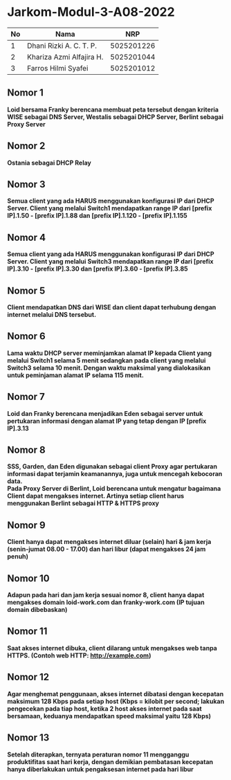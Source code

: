 # Jarkom-Modul-3-A08-2022

| **No** | **Nama**                   | **NRP**    |
| ------ | -------------------------- | ---------- |
| 1      | Dhani Rizki A. C. T. P.    | 5025201226 |
| 2      | Khariza Azmi Alfajira H.   | 5025201044 |
| 3      | Farros Hilmi Syafei        | 5025201012 |

## **Nomor 1**
**Loid bersama Franky berencana membuat peta tersebut dengan kriteria WISE sebagai DNS Server, Westalis sebagai DHCP Server, Berlint sebagai Proxy Server** <br>

## **Nomor 2**
**Ostania sebagai DHCP Relay** <br>

## **Nomor 3**
**Semua client yang ada HARUS menggunakan konfigurasi IP dari DHCP Server. Client yang melalui Switch1 mendapatkan range IP dari [prefix IP].1.50 - [prefix IP].1.88 dan [prefix IP].1.120 - [prefix IP].1.155** <br>

## **Nomor 4**
**Semua client yang ada HARUS menggunakan konfigurasi IP dari DHCP Server. Client yang melalui Switch3 mendapatkan range IP dari [prefix IP].3.10 - [prefix IP].3.30 dan [prefix IP].3.60 - [prefix IP].3.85** <br>

## **Nomor 5**
**Client mendapatkan DNS dari WISE dan client dapat terhubung dengan internet melalui DNS tersebut.** <br>

## **Nomor 6**
**Lama waktu DHCP server meminjamkan alamat IP kepada Client yang melalui Switch1 selama 5 menit sedangkan pada client yang melalui Switch3 selama 10 menit. Dengan waktu maksimal yang dialokasikan untuk peminjaman alamat IP selama 115 menit.** <br>

## **Nomor 7**
**Loid dan Franky berencana menjadikan Eden sebagai server untuk pertukaran informasi dengan alamat IP yang tetap dengan IP [prefix IP].3.13** <br>

## **Nomor 8**
**SSS, Garden, dan Eden digunakan sebagai client Proxy agar pertukaran informasi dapat terjamin keamanannya, juga untuk mencegah kebocoran data.** <br>
**Pada Proxy Server di Berlint, Loid berencana untuk mengatur bagaimana Client dapat mengakses internet. Artinya setiap client harus menggunakan Berlint sebagai HTTP & HTTPS proxy** <br>

## **Nomor 9**
**Client hanya dapat mengakses internet diluar (selain) hari & jam kerja (senin-jumat 08.00 - 17.00) dan hari libur (dapat mengakses 24 jam penuh)** <br>

## **Nomor 10**
**Adapun pada hari dan jam kerja sesuai nomor 8, client hanya dapat mengakses domain loid-work.com dan franky-work.com (IP tujuan domain dibebaskan)** <br>

## **Nomor 11**
**Saat akses internet dibuka, client dilarang untuk mengakses web tanpa HTTPS. (Contoh web HTTP: http://example.com)** <br>

## **Nomor 12**
**Agar menghemat penggunaan, akses internet dibatasi dengan kecepatan maksimum 128 Kbps pada setiap host (Kbps = kilobit per second; lakukan pengecekan pada tiap host, ketika 2 host akses internet pada saat bersamaan, keduanya mendapatkan speed maksimal yaitu 128 Kbps)** <br>

## **Nomor 13**
**Setelah diterapkan, ternyata peraturan nomor 11 mengganggu produktifitas saat hari kerja, dengan demikian pembatasan kecepatan hanya diberlakukan untuk pengaksesan internet pada hari libur** <br>

